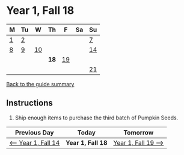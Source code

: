 # Year 1, Fall 18

| M                          | Tu                        | W                         | Th                        | F                         | Sa                        | Su                        |
| -------------------------- | ------------------------- | ------------------------- | ------------------------- |-------------------------- | ------------------------- | ------------------------- |
| [1](year-1-fall-1.md)      | [2](year-1-fall-2.md)     |                           |                           |                           |                           | [7](year-1-fall-7.md)     |
| [8](year-1-fall-8.md)      | [9](year-1-fall-9.md)     | [10](year-1-fall-10.md)   |                           |                           |                           | [14](year-1-fall-14.md)   |
|                            |                           |                           | **18**                    | [19](year-1-fall-19.md)   |                           |                           |
|                            |                           |                           |                           |                           |                           | [21](year-1-fall-14.md)   |

[Back to the guide summary](readme.md)

## Instructions

1. Ship enough items to purchase the third batch of Pumpkin Seeds.

| Previous Day                                | Today                 | Tomorrow                                    |
| ------------------------------------------- | --------------------- | ------------------------------------------- |
| [⟵ Year 1, Fall 14](year-1-fall-14.md)     | **Year 1, Fall 18**   | [Year 1, Fall 19 ⟶](year-1-fall-19.md)     |
